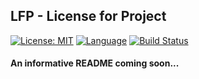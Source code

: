 ## LFP - License for Project
[![License: MIT](https://img.shields.io/badge/License-MIT-yellow.svg)](https://opensource.org/licenses/MIT)
[![Language](https://img.shields.io/badge/Go-1.10-blue.svg)](https://golang.org/)
[![Build Status](https://travis-ci.org/YuriyLisovskiy/lofp.svg?branch=master)](https://travis-ci.org/YuriyLisovskiy/lofp)

#### An informative README coming soon...
